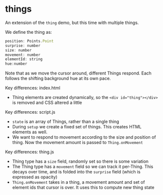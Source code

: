 # things

An extension of the `thing` demo, but this time with multiple things.

We define the thing as:

```js
position: Points.Point
surprise: number
size: number
movement: number
elementId: string
hue:number
```

Note that as we move the cursor around, different Things respond. Each follows the shifting background hue at its own pace.

Key differences: index.html
* Thing elements are created dynamically, so the `<div id="thing"></div>` is removed and CSS altered a little


Key differences: script.js
* `state` is an array of Things, rather than a single thing
* During `setup` we create a fixed set of things. This creates HTML elements as well.
* We want to respond to movement according to the size and position of thing. Now the movement amount is passed to `Thing.onMovement`

Key differences: thing.js
* Thing type has a `size` field, randomly set so there is some variation
* The Thing type has a `movement` field so we can track it per-Thing. This decays over time, and is folded into the `surprise` field (which is expressed as opacity)
* `Thing.onMovement` takes in a thing, a movement amount and set of element ids that cursor is over. It uses this to compute new thing state